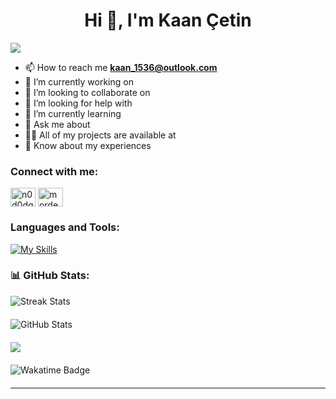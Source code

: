 <h1  align="center">Hi 👋, I'm Kaan Çetin</h1>

[![](https://visitcount.itsvg.in/api?id=Kaanc3tin&icon=0&color=0)](https://visitcount.itsvg.in)


- 📫 How to reach me **kaan_1536@outlook.com**
- 🔭 I’m currently working on
- 👯 I’m looking to collaborate on
- 🤝 I’m looking for help with
- 🌱 I’m currently learning
- 💬 Ask me about
- 👨‍💻 All of my projects are available at
- 📄 Know about my experiences


<h3 align="left">Connect with me:</h3>
<p align="left">
<a href="https://twitter.com/n0d0dg3" target="blank"><img align="center" src="https://raw.githubusercontent.com/rahuldkjain/github-profile-readme-generator/master/src/images/icons/Social/twitter.svg" alt="n0d0dg3" height="30" width="40" /></a>
<a href="https://instagram.com/mordecai.by" target="blank"><img align="center" src="https://raw.githubusercontent.com/rahuldkjain/github-profile-readme-generator/master/src/images/icons/Social/instagram.svg" alt="mordecai.by" height="30" width="40" /></a>
</p>

<h3 align="left">Languages and Tools:</h3>

[![My Skills](https://skillicons.dev/icons?i=html,css,tailwind,javascript,typescript,react,next,git,kali,linux,postman,firebase,npm,vite)](https://skillicons.dev)

<h3>
📊 GitHub Stats:
</h3> 
<img src="https://github-readme-streak-stats.herokuapp.com/?user=Kaanc3tin&theme=tokyonight&hide_border=false" alt="Streak Stats" style="display: block; margin: 0 auto;"/>
<img src="https://github-readme-stats.vercel.app/api?username=Kaanc3tin&theme=tokyonight&hide_border=false&include_all_commits=false&count_private=false" alt="GitHub Stats" style="display: block; margin: 20px auto;"/>

![](https://github-readme-stats.vercel.app/api/top-langs/?username=Kaanc3tin&theme=tokyonight&hide_border=false&include_all_commits=false&count_private=false&layout=compact)

<img src="https://wakatime.com/badge/user/Kaanc3tin.svg" alt="Wakatime Badge" style="display: block; margin: 20px auto;"/>


---





